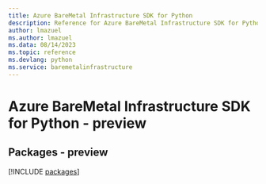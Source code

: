 ```yaml
---
title: Azure BareMetal Infrastructure SDK for Python
description: Reference for Azure BareMetal Infrastructure SDK for Python
author: lmazuel
ms.author: lmazuel
ms.data: 08/14/2023
ms.topic: reference
ms.devlang: python
ms.service: baremetalinfrastructure
---
```

# Azure BareMetal Infrastructure SDK for Python - preview
## Packages - preview
[!INCLUDE [packages](baremetal-infrastructure-index.md)]